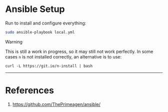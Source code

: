 # Ansible Setup

Run to install and configure everything:

```Bash
sudo ansible-playbook local.yml
```

> [!WARNING]
> This is still a work in progress, so it may still not work perfectly.
> In some cases `n` is not installed correctly, an alternative is to use:
>
> ```
> curl -L https://git.io/n-install | bash
> ```

---

# References

1. https://github.com/ThePrimeagen/ansible/
